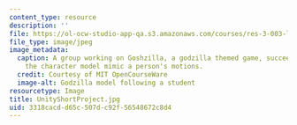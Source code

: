 ```yaml
---
content_type: resource
description: ''
file: https://ol-ocw-studio-app-qa.s3.amazonaws.com/courses/res-3-003-learn-to-build-your-own-videogame-with-the-unity-game-engine-and-microsoft-kinect-january-iap-2017/3318cacdd65c507dc92f56548672c8d4_UnityShortProject.jpg
file_type: image/jpeg
image_metadata:
  caption: A group working on Goshzilla, a godzilla themed game, succeeds at making
    the character model mimic a person's motions.
  credit: Courtesy of MIT OpenCourseWare
  image-alt: Godzilla model following a student
resourcetype: Image
title: UnityShortProject.jpg
uid: 3318cacd-d65c-507d-c92f-56548672c8d4
---
```

